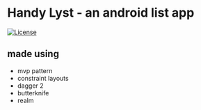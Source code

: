 # Handy Lyst - an android list app

[![License](https://img.shields.io/badge/license-MIT-blue.svg?style=flat-square)](LICENSE)

## made using
 - mvp pattern
 - constraint layouts
 - dagger 2
 - butterknife
 - realm

